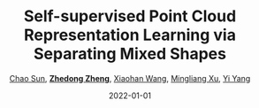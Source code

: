 ---
title: "Self-supervised Point Cloud Representation Learning via Separating Mixed Shapes"
collection: publications
permalink: /publication/Self-sup2022
date: 2022-01-01
doi: 10.1109/TMM.2022.3206664
venue: 'IEEE Transactions on Multimedia'
paperurl: 'https://zdzheng.xyz/files/TMM_3D_Pre_Training.pdf'
author: '<a href=&quot;https://zdzheng.xyz/authors/Chao-Sun&quot;>Chao Sun</a>,  <a href=&quot;https://zdzheng.xyz/authors/Zhedong-Zheng&quot;><strong>Zhedong Zheng</strong></a>,  <a href=&quot;https://zdzheng.xyz/authors/Xiaohan-Wang&quot;>Xiaohan Wang</a>,  <a href=&quot;https://zdzheng.xyz/authors/Mingliang-Xu&quot;>Mingliang Xu</a>,  <a href=&quot;https://zdzheng.xyz/authors/Yi-Yang&quot;>Yi Yang</a>'
citation: ' Chao Sun,  Zhedong Zheng,  Xiaohan Wang,  Mingliang Xu,  Yi Yang, &quot;Self-supervised Point Cloud Representation Learning via Separating Mixed Shapes.&quot; IEEE Transactions on Multimedia, 2022. DOI: 10.1109/TMM.2022.3206664'
pub_year: '2022'
bib: >
    @article{sun2022self,  
    author = "Sun, Chao and Zheng, Zhedong and Wang, Xiaohan and Xu, Mingliang and Yang, Yi",  
    doi = "10.1109/TMM.2022.3206664",  
    title = "Self-supervised Point Cloud Representation Learning via Separating Mixed Shapes",  
    journal = "IEEE Transactions on Multimedia",  
    url = "https://zdzheng.xyz/files/TMM\_3D\_Pre\_Training.pdf",  
    year = "2022"
    }

---